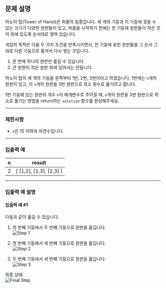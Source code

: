 ## 문제 설명

하노이 탑(Tower of Hanoi)은 퍼즐의 일종입니다. 세 개의 기둥과 이 기둥에 꽂을 수 있는 크기가 다양한 원판들이 있고, 퍼즐을 시작하기 전에는 한 기둥에 원판들이 작은 것이 위에 있도록 순서대로 쌓여 있습니다. 

게임의 목적은 다음 두 가지 조건을 만족시키면서, 한 기둥에 꽂힌 원판들을 그 순서 그대로 다른 기둥으로 옮겨서 다시 쌓는 것입니다.

1. 한 번에 하나의 원판만 옮길 수 있습니다.
2. 큰 원판이 작은 원판 위에 있어서는 안됩니다.

하노이 탑의 세 개의 기둥을 왼쪽부터 1번, 2번, 3번이라고 하겠습니다. 1번에는 `n`개의 원판이 있고, 이 `n`개의 원판을 3번 원판으로 최소 횟수로 옮기려고 합니다.

1번 기둥에 있는 원판의 개수 `n`이 매개변수로 주어질 때, `n`개의 원판을 3번 원판으로 최소로 옮기는 방법을 return하는 `solution` 함수를 완성해주세요.

---

### 제한사항

- `n`은 15 이하의 자연수입니다.

---

### 입출력 예

| n  | result                         |
|----|--------------------------------|
| 2  | [ [1,2], [1,3], [2,3] ]       |

---

### 입출력 예 설명

#### 입출력 예 #1
다음과 같이 옮길 수 있습니다.

1. 첫 번째 기둥에서 두 번째 기둥으로 원판을 옮깁니다.  
   ![Step 1](https://i.imgur.com/SWEqD08.png)

2. 첫 번째 기둥에서 세 번째 기둥으로 원판을 옮깁니다.  
   ![Step 2](https://i.imgur.com/mrmOzV2.png)

3. 두 번째 기둥에서 세 번째 기둥으로 원판을 옮깁니다.  
   ![Step 3](https://i.imgur.com/Ent83gA.png)

최종 상태:  
![Final Step](https://i.imgur.com/osJFfhF.png)
